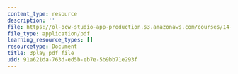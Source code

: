 ```yaml
---
content_type: resource
description: ''
file: https://ol-ocw-studio-app-production.s3.amazonaws.com/courses/14-01sc-principles-of-microeconomics-fall-2011/91a621da763ded5beb7e5b9bb71e293f_RFTa52F8YZ0.pdf
file_type: application/pdf
learning_resource_types: []
resourcetype: Document
title: 3play pdf file
uid: 91a621da-763d-ed5b-eb7e-5b9bb71e293f
---
```

